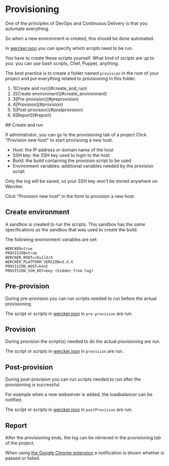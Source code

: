 # Provisioning

One of the principles of DevOps and Continuous Delivery is that you automate everything.

So when a new environment is created, this should be done automated.

In [wercker.json](werckerjson) you can specify which scripts need to be run.

You have to create these scripts yourself. What kind of scripts are up to you: you can use bash scripts, Chef, Puppet, anything.

The best practice is to create a folder named <code>provision</code> in the root of your project and put everything related to provisioning in this folder.


<ol class="steps steps--six">
    <li><span>1</span>[Create and run](#create_and_run)</li>
    <li><span>2</span>[Create environment](#create_environment)</li>
    <li><span>3</span>[Pre-provision](#preprovision)</li>
    <li><span>4</span>[Provision](#provision)</li>
    <li><span>5</span>[Post-provision](#postprovision)</li>
    <li><span>6</span>[Report](#report)</li>
</ol>
## <a id="create_and_run"></a>Create and run

If administrator, you can go to the provisioning tab of a project
Click "Provision new host" to start provisiong a new host.

* Host: the IP address or domain name of the host
* SSH key: the SSH key used to login to the host
* Build: the build containing the provision script to be used
* Environment variables: additional variables needed by the provision script

Only the log will be saved, so your SSH key won't be stored anywhere on Wercker.

Click "Provision new host" in the form to provision a new host.

## <a id="create_environment"></a> Create environment

A sandbox is created to run the scripts. This sandbox has the same specifications as the sandbox that was used to create the build.

The following environment variables are set:

```
WERCKER=true
PROVISION=true
WERCKER_ROOT=/build/X
WERCKER_PLATFORM_VERSION=X.X.X
PROVISION_HOST=host
PROVISION_SSH_KEY=key (hidden from log)
```

## <a id="preprovision"></a>Pre-provision

During pre-provision you can run scripts needed to run before the actual provisioning.

The script or scripts in [wercker.json](werckerjson) in `pre-provision` are run.

## <a id="provision"></a>Provision

During provision the script(s) needed to do the actual provisioning are run.

The script or scripts in [wercker.json](werckerjson) in <code>provision</code> are run.


## <a id="postprovision"></a>Post-provision

During post-provision you can run scripts needed to run after the provisioning is successful.

For example when a new webserver is added, the loadbalancer can be notified.

The script or scripts in [wercker.json](werckerjson) in <code>postProvision</code> are run.

## <a id="report"></a>Report

After the provisioning ends, the log can be retrieved in the provisioning tab of the project.

When using [the Google Chrome extension](concepts#google-chrome-extension) a notification is shown whether is passed or failed.